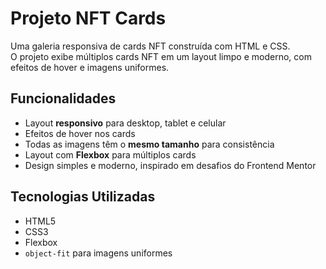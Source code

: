 # Projeto NFT Cards

Uma galeria responsiva de cards NFT construída com HTML e CSS.  
O projeto exibe múltiplos cards NFT em um layout limpo e moderno, com efeitos de hover e imagens uniformes.  

## Funcionalidades

- Layout **responsivo** para desktop, tablet e celular  
- Efeitos de hover nos cards  
- Todas as imagens têm o **mesmo tamanho** para consistência  
- Layout com **Flexbox** para múltiplos cards  
- Design simples e moderno, inspirado em desafios do Frontend Mentor  

## Tecnologias Utilizadas

- HTML5  
- CSS3  
- Flexbox  
- `object-fit` para imagens uniformes  
